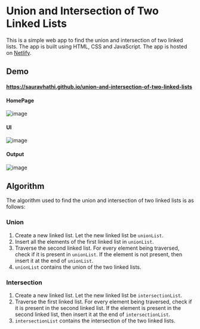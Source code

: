 # Union and Intersection of Two Linked Lists

This is a simple web app to find the union and intersection of two linked lists. The app is built using HTML, CSS and JavaScript. The app is hosted on [Netlify](https://www.netlify.com/).

## Demo

#### https://sauravhathi.github.io/union-and-intersection-of-two-linked-lists

#### HomePage

![image](https://user-images.githubusercontent.com/61316762/200388483-cc85b564-bb04-4bdb-bbdd-7d46d4e549e8.png)

#### UI

![image](https://user-images.githubusercontent.com/61316762/200388593-36e82a26-13b4-496b-a234-059a3f7211bd.png)

#### Output

![image](https://user-images.githubusercontent.com/61316762/200389499-7e87a3d3-3301-4c59-9989-d13774248d9c.png)

## Algorithm

The algorithm used to find the union and intersection of two linked lists is as follows:

### Union

1. Create a new linked list. Let the new linked list be `unionList`.
2. Insert all the elements of the first linked list in `unionList`.
3. Traverse the second linked list. For every element being traversed, check if it is present in `unionList`. If the element is not present, then insert it at the end of `unionList`.
4. `unionList` contains the union of the two linked lists.

### Intersection

1. Create a new linked list. Let the new linked list be `intersectionList`.
2. Traverse the first linked list. For every element being traversed, check if it is present in the second linked list. If the element is present in the second linked list, then insert it at the end of `intersectionList`.
3. `intersectionList` contains the intersection of the two linked lists.
